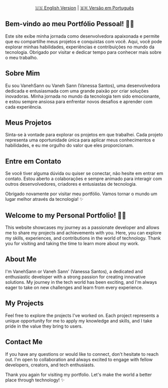 
  <div align="center"><a href="#en">🇺🇸 English Version</a> | <a href="#pt">🇧🇷 Versão em Português</a></div>

<section id="pt">
  <h1>Bem-vindo ao meu Portfólio Pessoal! 👋🌟</h1>

  <p>Este site exibe minha jornada como desenvolvedora apaixonada e permite que eu compartilhe meus projetos e conquistas com você. Aqui, você pode explorar minhas habilidades, experiências e contribuições no mundo da tecnologia. Obrigado por visitar e dedicar tempo para conhecer mais sobre o meu trabalho.</p>

  <h2>Sobre Mim</h2>

  <p>Eu sou VanehSann ou Vaneh Sann (Vanessa Santos), uma desenvolvedora dedicada e entusiasmada com uma grande paixão por criar soluções inovadoras. Minha jornada no mundo da tecnologia tem sido emocionante, e estou sempre ansiosa para enfrentar novos desafios e aprender com cada experiência.</p>

  <h2>Meus Projetos</h2>

  <p>Sinta-se à vontade para explorar os projetos em que trabalhei. Cada projeto representa uma oportunidade única para aplicar meus conhecimentos e habilidades, e eu me orgulho do valor que eles proporcionam.</p>

  <h2>Entre em Contato</h2>

  <p>Se você tiver alguma dúvida ou quiser se conectar, não hesite em entrar em contato. Estou aberto a colaborações e sempre animado para interagir com outros desenvolvedores, criadores e entusiastas de tecnologia.</p>

  <p>Obrigado novamente por visitar meu portfólio. Vamos tornar o mundo um lugar melhor através da tecnologia! ✨</p>

</section>

<section id="en">
  <h1>Welcome to my Personal Portfolio! 👋🌟</h1>

  <p>This website showcases my journey as a passionate developer and allows me to share my projects and achievements with you. Here, you can explore my skills, experiences, and contributions in the world of technology. Thank you for visiting and taking the time to learn more about my work.</p>

  <h2>About Me</h2>

  <p>I'm VanehSann or Vaneh Sann' (Vanessa Santos), a dedicated and enthusiastic developer with a strong passion for creating innovative solutions. My journey in the tech world has been exciting, and I'm always eager to take on new challenges and learn from every experience.</p>

  <h2>My Projects</h2>

  <p>Feel free to explore the projects I've worked on. Each project represents a unique opportunity for me to apply my knowledge and skills, and I take pride in the value they bring to users.</p>

  <h2>Contact Me</h2>

  <p>If you have any questions or would like to connect, don't hesitate to reach out. I'm open to collaboration and always excited to engage with fellow developers, creators, and tech enthusiasts.</p>

  <p>Thank you again for visiting my portfolio. Let's make the world a better place through technology! ✨</p>
</section>
